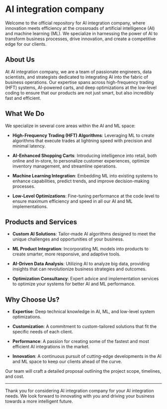 # AI integration company

Welcome to the official repository for AI integration company, where innovation meets efficiency at the crossroads of artificial intelligence (AI) and machine learning (ML). We specialize in harnessing the power of AI to transform business processes, drive innovation, and create a competitive edge for our clients.

## About Us

At AI integration company, we are a team of passionate engineers, data scientists, and strategists dedicated to integrating AI into the fabric of business operations. Our expertise spans across high-frequency trading (HFT) systems, AI-powered carts, and deep optimizations at the low-level coding to ensure that our products are not just smart, but also incredibly fast and efficient.

## What We Do

We specialize in several core areas within the AI and ML space:

- **High-Frequency Trading (HFT) Algorithms**: Leveraging ML to create algorithms that execute trades at lightning speed with precision and minimal latency.
  
- **AI-Enhanced Shopping Carts**: Introducing intelligence into retail, both online and in-store, to personalize customer experiences, optimize inventory management, and streamline operations.
  
- **Machine Learning Integration**: Embedding ML into existing systems to enhance capabilities, predict trends, and improve decision-making processes.
  
- **Low-Level Optimizations**: Fine-tuning performance at the code level to ensure maximum efficiency and speed in all our AI and ML implementations.

## Products and Services

- **Custom AI Solutions**: Tailor-made AI algorithms designed to meet the unique challenges and opportunities of your business.
  
- **ML Product Integration**: Incorporating ML models into products to create smarter, more responsive, and adaptive tools.
  
- **AI-Driven Data Analysis**: Utilizing AI to analyze big data, providing insights that can revolutionize business strategies and outcomes.
  
- **Optimization Consultancy**: Expert advice and implementation services to optimize your systems for better AI and ML performance.

## Why Choose Us?

- **Expertise**: Deep technical knowledge in AI, ML, and low-level system optimizations.
  
- **Customization**: A commitment to custom-tailored solutions that fit the specific needs of each client.
  
- **Performance**: A passion for creating some of the fastest and most efficient AI integrations in the market.
  
- **Innovation**: A continuous pursuit of cutting-edge developments in the AI and ML space to keep our clients ahead of the curve.

Our team will craft a detailed proposal outlining the project scope, timelines, and cost.


---

Thank you for considering AI integration company for your AI integration needs. We look forward to innovating with you and driving your business towards a more intelligent future.

